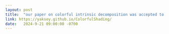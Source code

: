 ```yaml
---
layout: post
title:  "our paper on colorful intrinsic decomposition was accepted to ACM TOG! (sept 2024)"
link: https://yaksoy.github.io/ColorfulShading/ 
date:   2024-9-21 09:00:00 -0700
---
```

